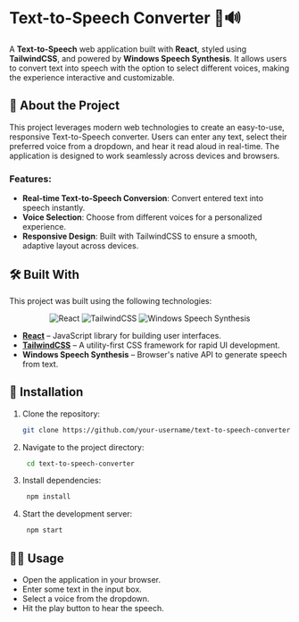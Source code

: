 # Text-to-Speech Converter 🎤🔊

A **Text-to-Speech** web application built with **React**, styled using **TailwindCSS**, and powered by **Windows Speech Synthesis**. It allows users to convert text into speech with the option to select different voices, making the experience interactive and customizable.

## 📜 About the Project

This project leverages modern web technologies to create an easy-to-use, responsive Text-to-Speech converter. Users can enter any text, select their preferred voice from a dropdown, and hear it read aloud in real-time. The application is designed to work seamlessly across devices and browsers.

### Features:
- **Real-time Text-to-Speech Conversion**: Convert entered text into speech instantly.
- **Voice Selection**: Choose from different voices for a personalized experience.
- **Responsive Design**: Built with TailwindCSS to ensure a smooth, adaptive layout across devices.

## 🛠️ Built With

This project was built using the following technologies:

<p align="center">
  <img src="https://img.shields.io/badge/React-61DAFB?style=flat&logo=react&logoColor=black" alt="React">
  <img src="https://img.shields.io/badge/TailwindCSS-06B6D4?style=flat&logo=tailwindcss&logoColor=white" alt="TailwindCSS">
  <img src="https://img.shields.io/badge/Windows%20Speech%20Synthesis-0078D4?style=flat&logo=microsoft&logoColor=white" alt="Windows Speech Synthesis">
</p>

- **[React](https://reactjs.org/)** – JavaScript library for building user interfaces.
- **[TailwindCSS](https://tailwindcss.com/)** – A utility-first CSS framework for rapid UI development.
- **Windows Speech Synthesis** – Browser's native API to generate speech from text.


## 🚀 Installation

1. Clone the repository:
    ```bash
   git clone https://github.com/your-username/text-to-speech-converter.git
   ```
2. Navigate to the project directory:
   ```bash
    cd text-to-speech-converter
   ```
3. Install dependencies:
   ```bash
    npm install
   ```
 
4. Start the development server:
   ```bash
    npm start
   ```

## 👨‍💻 Usage

- Open the application in your browser.
- Enter some text in the input box.
- Select a voice from the dropdown.
- Hit the play button to hear the speech.
